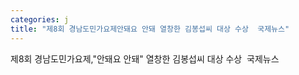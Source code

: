 ```yaml
---
categories: j
title: "제8회 경남도민가요제안돼요 안돼 열창한 김봉섭씨 대상 수상  국제뉴스"
---
```

제8회 경남도민가요제,"안돼요 안돼" 열창한 김봉섭씨 대상 수상&nbsp;&nbsp;국제뉴스